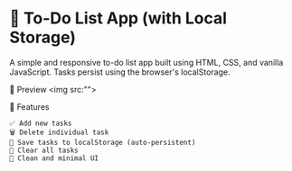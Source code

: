 # 📝 To-Do List App (with Local Storage)

A simple and responsive to-do list app built using HTML, CSS, and vanilla JavaScript. Tasks persist using the browser's localStorage.

📸 Preview
<img src:"">

🚀 Features

    ✅ Add new tasks
    🗑️ Delete individual task
    📁 Save tasks to localStorage (auto-persistent)
    🧹 Clear all tasks
    🎨 Clean and minimal UI

